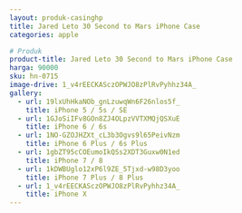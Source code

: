 ```yaml
---
layout: produk-casinghp
title: Jared Leto 30 Second to Mars iPhone Case
categories: apple

# Produk
product-title: Jared Leto 30 Second to Mars iPhone Case
harga: 90000
sku: hn-0715
image-drive: 1_v4rEECKASczOPWJO8zPlRvPyhhz34A_
gallery:
  - url: 19lxUhHkaNOb_gnLzuwqWn6F26nlos5f_
    title: iPhone 5 / 5s / SE
  - url: 1GJoSiIFv8GOn8ZJ4OLpzVVTXMQjQSXuE
    title: iPhone 6 / 6s
  - url: 1NO-GZOJHZXt_cL3b3Ogvs9l65PeivNzm
    title: iPhone 6 Plus / 6s Plus
  - url: 1gbZT95cCOEumoIkQSs2XDT3Guxw0N1ed
    title: iPhone 7 / 8
  - url: 1kDWBUglo12xP6l9ZE_5Tjxd-w98D3yoo
    title: iPhone 7 Plus / 8 Plus
  - url: 1_v4rEECKASczOPWJO8zPlRvPyhhz34A_
    title: iPhone X
---
```

